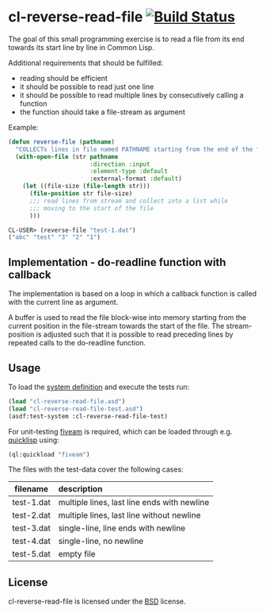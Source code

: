 # cl-reverse-read-file [![Build Status](https://travis-ci.org/charcodelimit/cl-reverse-read-line.svg?branch=callback-loop)](https://travis-ci.org/charcodelimit/cl-reverse-read-file)

The goal of this small programming exercise is to read a file 
from its end towards its start line by line in Common Lisp.

Additional requirements that should be fulfilled:
 - reading should be efficient
 - it should be possible to read just one line
 - it should be possible to read multiple lines
   by consecutively calling a function
 - the function should take a file-stream as argument

Example:

```lisp
(defun reverse-file (pathname)
  "COLLECTs lines in file named PATHNAME starting from the end of the file"
  (with-open-file (str pathname
                       :direction :input
                       :element-type :default
                       :external-format :default)
    (let ((file-size (file-length str)))
      (file-position str file-size)
      ;;; read lines from stream and collect into a list while
      ;;; moving to the start of the file
      )))
```

```lisp
CL-USER> (reverse-file "test-1.dat")
("abc" "test" "3" "2" "1")
```

## Implementation - do-readline function with callback

The implementation is based on a loop in which a callback function
is called with the current line as argument.

A buffer is used to read the file block-wise into memory starting
from the current position in the file-stream towards the 
start of the file. The stream-position is adjusted such that 
it is possible to read preceding lines by repeated calls to
the do-readline function.

## Usage

To load the [system definition](https://common-lisp.net/project/asdf/) and execute the tests run:
```lisp
(load "cl-reverse-read-file.asd")
(load "cl-reverse-read-file-test.asd")
(asdf:test-system :cl-reverse-read-file-test)
```

For unit-testing [fiveam](https://github.com/sionescu/fiveam) is required, which can be loaded through e.g. [quicklisp](https://www.quicklisp.org) using:
```lisp
(ql:quickload "fiveam")
```

The files with the test-data cover the following cases:

| filename | description |
|:-:|:-|
| test-1.dat | multiple lines, last line ends with newline |
| test-2.dat | multiple lines, last line without newline |
| test-3.dat | single-line, line ends with newline |
| test-4.dat | single-line, no newline |
| test-5.dat | empty file |

## License

cl-reverse-read-file is licensed under the [BSD](http://www.opensource.org/licenses/bsd-license.php) license.
